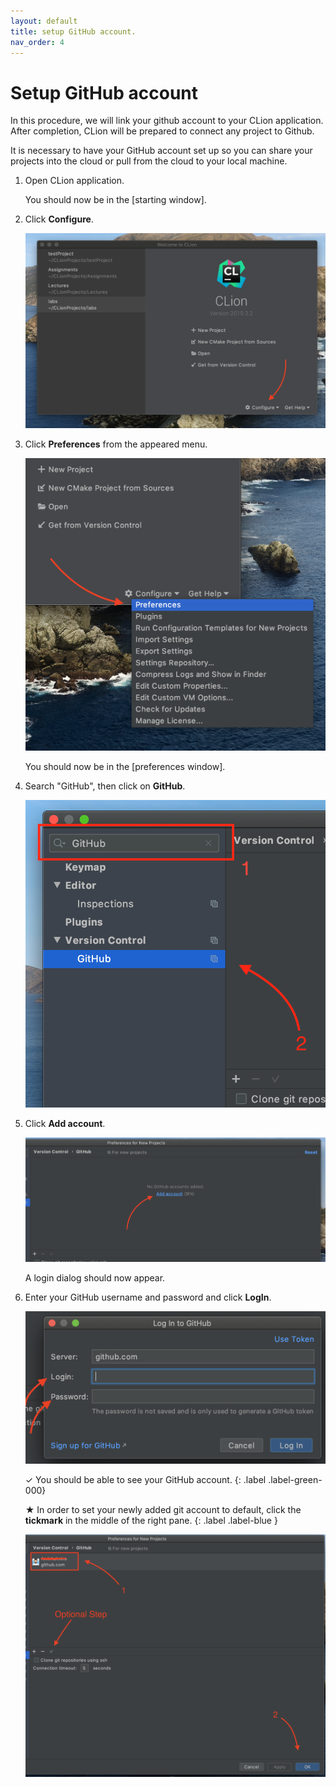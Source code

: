 ```yaml
---
layout: default
title: setup GitHub account.
nav_order: 4
---
```


# Setup GitHub account

In this procedure, we will link your github account to your CLion application. After completion, CLion will be prepared to connect any project to Github.

It is necessary to have your GitHub account set up so you can share your projects into the cloud or pull from the cloud to your local machine.

1. Open CLion application.

    You should now be in the [starting window].

2. Click **Configure**.

    ![starting-window](https://github.com/AmirAshvins/how-to-use-CLion/blob/gh-pages/assets/images/proc3-image1.png?raw=true "Starting window")

3. Click **Preferences** from the appeared menu.

    ![starting-window](https://github.com/AmirAshvins/how-to-use-CLion/blob/gh-pages/assets/images/proc3-image2.png?raw=true "Starting window - Emphasis on proferences")

    You should now be in the [preferences window].

4. Search "GitHub", then click on **GitHub**.

    ![preferences-window](https://github.com/AmirAshvins/how-to-use-CLion/blob/gh-pages/assets/images/proc3-image3.png?raw=true "Preferences window")

5. Click **Add account**.

    ![version-control-preferences](https://github.com/AmirAshvins/how-to-use-CLion/blob/gh-pages/assets/images/proc3-image4.png?raw=true "Version control preferences")

    A login dialog should now appear.

6. Enter your GitHub username and password and click **LogIn**.

    ![image-name](https://github.com/AmirAshvins/how-to-use-CLion/blob/gh-pages/assets/images/proc3-image5.png?raw=true "alt text here")

    ✓ You should be able to see your GitHub account.
    {: .label .label-green-000}
  
    ★ In order to set your newly added git account to default, click the **tickmark** in the middle of the right pane.
    {: .label .label-blue }

    ![image-name](https://github.com/AmirAshvins/how-to-use-CLion/blob/gh-pages/assets/images/proc3-image6.png?raw=true "alt text here")
